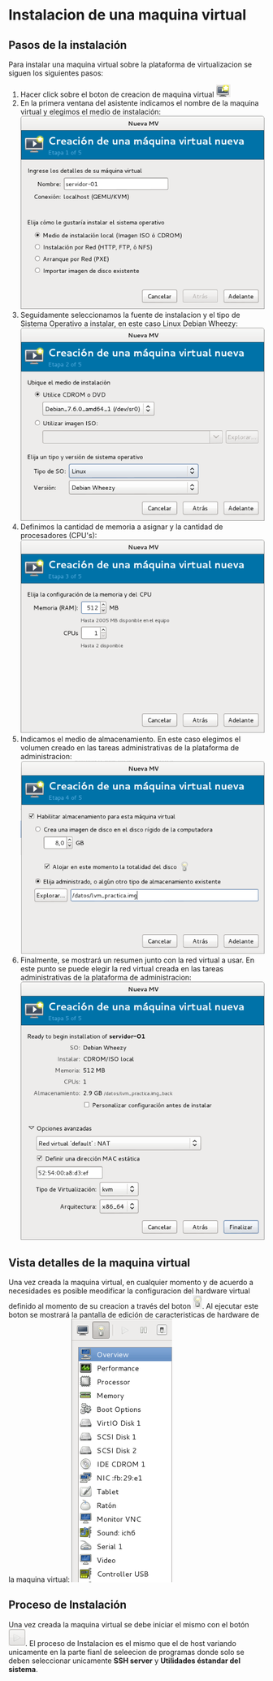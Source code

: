 # Instalacion de una maquina virtual
## Pasos de la instalación
Para instalar una maquina virtual sobre la plataforma de virtualizacion se siguen los siguientes pasos:
1. Hacer click sobre el boton de creacion de maquina virtual ![Nueva Maquina virtual](Images/02_virtualizacion/new_vm.png)
2. En la primera ventana del asistente indicamos el nombre de la maquina virtual y elegimos el medio de instalación:
![Nombre Maquina virtual](Images/02_virtualizacion/00_nombre_vm.png)
3. Seguidamente seleccionamos la fuente de instalacion y el tipo de Sistema Operativo a instalar, en este caso Linux Debian Wheezy:
![Nombre Maquina virtual](Images/02_virtualizacion/01_medio_y_tipo_de_SO.png)
4. Definimos la cantidad de memoria a asignar y la cantidad de procesadores (CPU's):
![Nombre Maquina virtual](Images/02_virtualizacion/02_memoria_y_procesador.png)
5. Indicamos el medio de almacenamiento. En este caso elegimos el volumen creado en las tareas administrativas de la plataforma de administracion:
![Nombre Maquina virtual](Images/02_virtualizacion/03_almacenamiento.png)
6. Finalmente, se mostrará un resumen junto con la red virtual a usar. En este punto se puede elegir la red virtual creada en las tareas administrativas de la plataforma de administracion:
![Nombre Maquina virtual](Images/02_virtualizacion/04_resumen.png)

## Vista detalles de la maquina virtual
Una vez creada la maquina virtual, en cualquier momento y de acuerdo a necesidades es posible meodificar la configuracion del hardware virtual definido al momento de su creacion a través del boton ![Edicion Maquina virtual](Images/02_virtualizacion/mod_vm.png). Al ejecutar este boton se mostrará la pantalla de edición de caracteristicas de hardware de la maquina virtual:
![Edicion Maquina virtual](Images/02_virtualizacion/05_detalles_vm.png)

## Proceso de Instalación
Una vez creada la maquina virtual se debe iniciar el mismo con el botón ![Iniciar maquina virtual](Images/01_plataforma_virtualizacion/btn_play.png). El proceso de Instalacion es el mismo que el de host variando unicamente en la parte fianl de seleecion de programas donde solo se deben seleccionar unicamente **SSH server** y **Utilidades éstandar del sistema**.